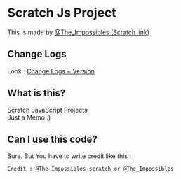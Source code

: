 # Scratch Js Project
This is made by [@The_Impossibles (Scratch link)](https://scratch.mit.edu/users/The_Impossibles)  

## Change Logs
Look : [Change Logs + Version](https://github.com/The-Impossibles-scratch/memo_scratch/tree/main/version)

## What is this?
Scratch JavaScript Projects  
Just a Memo :)

## Can I use this code?
Sure. But You have to write credit like this :
```code
Credit : @The-Impossibles-scratch or @The_Impossibles
```
